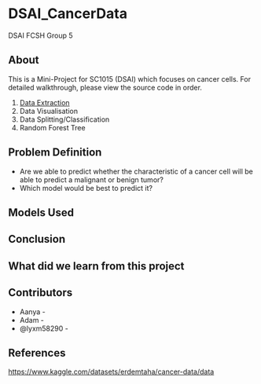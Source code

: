 # DSAI_CancerData
DSAI FCSH Group 5

## About
This is a Mini-Project for SC1015 (DSAI) which focuses on cancer cells. For detailed walkthrough, please view the source code in order.
1. [Data Extraction](https://github.com/lyxm58290/DSAI_CancerData/blob/73ad027e32d8fb03cce716af4a4be41ef33ec615/DataSplit_Class.ipynb)
2. Data Visualisation
3. Data Splitting/Classification
4. Random Forest Tree

## Problem Definition
* Are we able to predict whether the characteristic of a cancer cell will be able to predict a malignant or benign tumor?
* Which model would be best to predict it?

## Models Used

## Conclusion

## What did we learn from this project

## Contributors
* Aanya - 
* Adam - 
* @lyxm58290 -

## References
https://www.kaggle.com/datasets/erdemtaha/cancer-data/data
